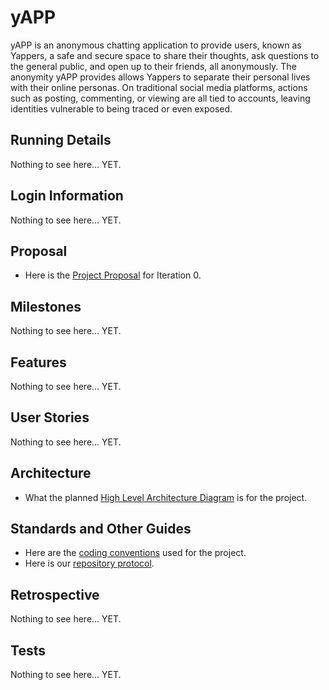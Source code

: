 # yAPP 

yAPP is an anonymous chatting application to provide users, known as Yappers, a safe and secure space to share their thoughts, ask questions to the general public, and open up to their friends, all anonymously. The anonymity yAPP provides allows Yappers to separate their personal lives with their online personas. On traditional social media platforms, actions such as posting, commenting, or viewing are all tied to accounts, leaving identities vulnerable to being traced or even exposed.


## Running Details
Nothing to see here... YET.


## Login Information
Nothing to see here... YET.


## Proposal
- Here is the [Project Proposal](./Sprint%200/Project%20Proposal.md) for Iteration 0.


## Milestones
Nothing to see here... YET.


## Features
Nothing to see here... YET.


## User Stories
Nothing to see here... YET.


## Architecture
- What the planned [High Level Architecture Diagram](./Sprint%200/yAPP%20HLA.png) is for the project.


## Standards and Other Guides
- Here are the [coding conventions](./Documentation/Standards/Coding%20Conventions.md) used for the project.
- Here is our [repository protocol](./Documentation/Standards/Repository%20Protocol.md).


## Retrospective
Nothing to see here... YET.


## Tests
Nothing to see here... YET.
